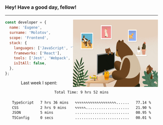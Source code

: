 ### Hey! Have a good day, fellow!
---
<img align='right' alt='GIF' vertical-align='center' src='./src/giphy.gif' width='280px' height='222px'/>

```javascript
const developer = {
  name: 'Eugene',
  surname: 'Molotov',
  scope: 'Frontend',
  stack: {
    languages: ['JavaScript', 'TypeScript'],
    frameworks: ['React'],
    tools: ['Jest', 'Webpack', 'Sass'],
    isItAll: false,
  },
};
```
<p align="center">
  Last week I spent:
</p>
<div align="center">
<!--START_SECTION:waka-->

```txt
Total Time: 9 hrs 52 mins

TypeScript   7 hrs 36 mins   ✎✎✎✎✎✎✎✎✎✎✎✎✎✎✎✎✎✎✎......   77.14 %
CSS          2 hrs 9 mins    ✎✎✎✎✎....................   21.90 %
JSON         5 mins          .........................   00.95 %
TSConfig     0 secs          .........................   00.01 %
```

<!--END_SECTION:waka-->

